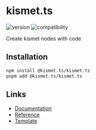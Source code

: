 # kismet.ts

![version](https://img.shields.io/badge/version-0.1.0-orange)
![compatibility](https://img.shields.io/badge/compatibility-node.js-green)

Create kismet nodes with code

## Installation

```sh
npm install @kismet.ts/kismet.ts
pnpm add @kismet.ts/kismet.ts
```

## Links

- [Documentation](https://kismet.ghostrider-05.com/kismet.ts/)
- [Reference](https://kismet.ghostrider-05.com/kismet.ts/reference/modules.html)
- [Template](https://github.com/ghostrider-05/kismet.ts-template)
